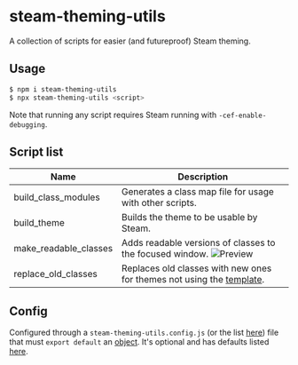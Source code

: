 # steam-theming-utils

A collection of scripts for easier (and futureproof) Steam theming.

## Usage

```sh
$ npm i steam-theming-utils
$ npx steam-theming-utils <script>
```

Note that running any script requires Steam running with `-cef-enable-debugging`.

## Script list

| Name                  | Description                                                                          |
| --------------------- | ------------------------------------------------------------------------------------ |
| build_class_modules   | Generates a class map file for usage with other scripts.                             |
| build_theme           | Builds the theme to be usable by Steam.                                              |
| make_readable_classes | Adds readable versions of classes to the focused window. ![Preview][classes-preview] |
| replace_old_classes   | Replaces old classes with new ones for themes not using the [template][template].    |

## Config

Configured through a `steam-theming-utils.config.js` (or the list [here][usage]) file that must `export default` an [object][config-docs]. It's optional and has defaults listed [here][config-defaults].

[classes-preview]: ./img/readable_classes.png
[config-defaults]: https://github.com/ricewind012/steam-theming-utils/blob/master/src/constants.js#L7-L13
[config-docs]: https://github.com/ricewind012/steam-theming-utils/blob/master/src/api.d.ts#L5-L45
[template]: https://github.com/ricewind012/more-advanced-theme-template
[usage]: https://github.com/cosmiconfig/cosmiconfig#usage-for-end-users
